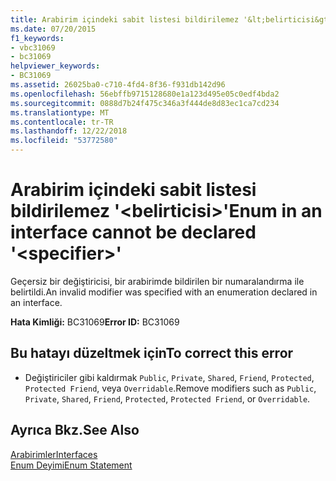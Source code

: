 ```yaml
---
title: Arabirim içindeki sabit listesi bildirilemez '&lt;belirticisi&gt;'
ms.date: 07/20/2015
f1_keywords:
- vbc31069
- bc31069
helpviewer_keywords:
- BC31069
ms.assetid: 26025ba0-c710-4fd4-8f36-f931db142d96
ms.openlocfilehash: 56ebffb9715128680e1a123d495e05c0edf4bda2
ms.sourcegitcommit: 0888d7b24f475c346a3f444de8d83ec1ca7cd234
ms.translationtype: MT
ms.contentlocale: tr-TR
ms.lasthandoff: 12/22/2018
ms.locfileid: "53772580"
---
```

# <a name="enum-in-an-interface-cannot-be-declared-ltspecifiergt"></a><span data-ttu-id="7948d-102">Arabirim içindeki sabit listesi bildirilemez '&lt;belirticisi&gt;'</span><span class="sxs-lookup"><span data-stu-id="7948d-102">Enum in an interface cannot be declared '&lt;specifier&gt;'</span></span>
<span data-ttu-id="7948d-103">Geçersiz bir değiştiricisi, bir arabirimde bildirilen bir numaralandırma ile belirtildi.</span><span class="sxs-lookup"><span data-stu-id="7948d-103">An invalid modifier was specified with an enumeration declared in an interface.</span></span>  
  
 <span data-ttu-id="7948d-104">**Hata Kimliği:** BC31069</span><span class="sxs-lookup"><span data-stu-id="7948d-104">**Error ID:** BC31069</span></span>  
  
## <a name="to-correct-this-error"></a><span data-ttu-id="7948d-105">Bu hatayı düzeltmek için</span><span class="sxs-lookup"><span data-stu-id="7948d-105">To correct this error</span></span>  
  
-   <span data-ttu-id="7948d-106">Değiştiriciler gibi kaldırmak `Public`, `Private`, `Shared`, `Friend`, `Protected`, `Protected Friend`, veya `Overridable`.</span><span class="sxs-lookup"><span data-stu-id="7948d-106">Remove modifiers such as `Public`, `Private`, `Shared`, `Friend`, `Protected`, `Protected Friend`, or `Overridable`.</span></span>  
  
## <a name="see-also"></a><span data-ttu-id="7948d-107">Ayrıca Bkz.</span><span class="sxs-lookup"><span data-stu-id="7948d-107">See Also</span></span>  
 [<span data-ttu-id="7948d-108">Arabirimler</span><span class="sxs-lookup"><span data-stu-id="7948d-108">Interfaces</span></span>](../../visual-basic/programming-guide/language-features/interfaces/index.md)  
 [<span data-ttu-id="7948d-109">Enum Deyimi</span><span class="sxs-lookup"><span data-stu-id="7948d-109">Enum Statement</span></span>](../../visual-basic/language-reference/statements/enum-statement.md)
